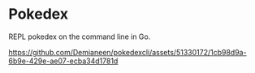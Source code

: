 # Pokedex

REPL pokedex on the command line in Go.

https://github.com/Demianeen/pokedexcli/assets/51330172/1cb98d9a-6b9e-429e-ae07-ecba34d1781d
